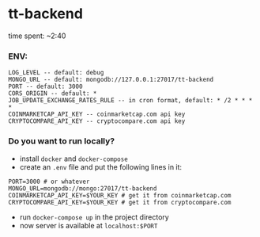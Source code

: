 # tt-backend

time spent: ~2:40

### ENV:
```
LOG_LEVEL -- default: debug
MONGO_URL -- default: mongodb://127.0.0.1:27017/tt-backend
PORT -- default: 3000
CORS_ORIGIN -- default: *
JOB_UPDATE_EXCHANGE_RATES_RULE -- in cron format, default: * /2 * * * *
COINMARKETCAP_API_KEY -- coinmarketcap.com api key
CRYPTOCOMPARE_API_KEY -- cryptocompare.com api key
```

### Do you want to run locally?
* install ```docker``` and ```docker-compose```
* create an ```.env``` file and put the following lines in it:
```
PORT=3000 # or whatever
MONGO_URL=mongodb://mongo:27017/tt-backend
COINMARKETCAP_API_KEY=$YOUR_KEY # get it from coinmarketcap.com
CRYPTOCOMPARE_API_KEY=$YOUR_KEY # get it from cryptocompare.com
```
* run ```docker-compose up``` in the project directory
* now server is available at ```localhost:$PORT```
